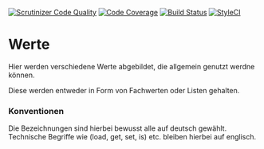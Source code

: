 [![Scrutinizer Code Quality](https://scrutinizer-ci.com/g/demvsystems/werte/badges/quality-score.png?b=master&s=c3f0fa67445ed7e05aff8291d7f7b20e609785f5)](https://scrutinizer-ci.com/g/demvsystems/werte/?branch=master)
[![Code Coverage](https://scrutinizer-ci.com/g/demvsystems/werte/badges/coverage.png?b=master&s=cb1befcc15c074c6e2f0e0c331707f1114deeb44)](https://scrutinizer-ci.com/g/demvsystems/werte/?branch=master)
[![Build Status](https://scrutinizer-ci.com/g/demvsystems/werte/badges/build.png?b=master&s=7d51c0db2e1da9190551c0edb98d498ff8bc5cfd)](https://scrutinizer-ci.com/g/demvsystems/werte/build-status/master)
[![StyleCI](https://styleci.io/repos/78105159/shield?branch=master)](https://styleci.io/repos/78105159)

# Werte
Hier werden verschiedene Werte abgebildet, die allgemein genutzt werdne können.

Diese werden entweder in Form von Fachwerten oder Listen gehalten.


### Konventionen
Die Bezeichnungen sind hierbei bewusst alle auf deutsch gewählt.
Technische Begriffe wie (load, get, set, is) etc. bleiben hierbei auf englisch.
